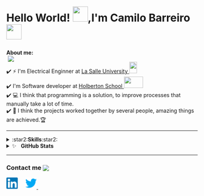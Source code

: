 <!--<img align='right' src='https://user-images.githubusercontent.com/5713670/87202985-820dcb80-c2b6-11ea-9f56-7ec461c497c3.gif' width='200"'>-->

# Hello World! <img src="https://user-images.githubusercontent.com/66263776/91667722-3f08f100-eacc-11ea-8645-20084e881c35.gif" width="40" height="40">,I'm Camilo Barreiro <img src="https://user-images.githubusercontent.com/5713670/87202985-820dcb80-c2b6-11ea-9f56-7ec461c497c3.gif" width="40" height="40">

**About me:**
<img align='right' src='https://user-images.githubusercontent.com/66263776/112155766-9fb86200-8bb3-11eb-9e0b-74890022293e.png' width='500"'>

:heavy_check_mark: :zap: I'm Electrical Enginner at <a href="https://www.lasalle.edu.co/">La Salle University <img src="https://user-images.githubusercontent.com/66263776/91668294-644c2e00-ead1-11ea-8774-7e1ff8b9b6a1.gif" width="20" height="30"></a><br>
:heavy_check_mark: I'm Software developer at <a href="https://www.holbertonschool.com/">Holberton School </a><img src="https://user-images.githubusercontent.com/66263776/91668517-ebe66c80-ead2-11ea-9f3a-cb4fd48c62a5.gif" width="50" height="30"><br>
:heavy_check_mark: :computer: I think that programming is a solution, to improve processes that manually take a lot of time.<br>
:heavy_check_mark: :star2: I think the projects worked together by several people, amazing things are achieved.:trophy:<br>



---
<details>
	<summary>:star2:<b>Skills</b>:star2: </summary>
	<br/>

<table>
  <tbody>
    <tr>
        <td align='center'><img width="37px" src="https://cdn3.iconfinder.com/data/icons/logos-and-brands-adobe/512/267_Python-512.png" alt="image"></td>
        <td align='center'><img width="40px" src="https://cdn.iconscout.com/icon/free/png-512/c-programming-569564.png" alt="image"></td>
        <td align='center'><img width="90px" src="https://user-images.githubusercontent.com/66263776/108609561-a1b4b880-739c-11eb-9405-9a3494e7fd2f.png" alt="image"></td>
        <td align='center'><img width="40px" src="https://upload.wikimedia.org/wikipedia/commons/thumb/3/3f/Git_icon.svg/1024px-Git_icon.svg.png" alt="image"></td>
        <td align='center'><img width="40px" src="https://upload-icon.s3.us-east-2.amazonaws.com/uploads/icons/png/8804286661557996995-512.png" alt="image"></td>
        <td align='center'><img width="40px" src="https://cdn4.iconfinder.com/data/icons/iconsimple-programming/512/css-512.png" alt="image"></td>
        <td align='center'><img width="40px" src="https://icon-library.com/images/javascript-icon-png/javascript-icon-png-23.jpg" alt="image"></td>
    </tr>
  </tbody>
  <tfoot>
    <tr>
      <td align='center'><FONT SIZE=2>Python</font></td>
      <td align='center'><FONT SIZE=2>C Language</font></td>
      <td align='center'><FONT SIZE=2>SQL</font></td>
      <td align='center'><FONT SIZE=2>GIT</font></td>
      <td align='center'><FONT SIZE=2>HTML5</font></td>
      <td align='center'><FONT SIZE=2>CSS3</font></td>
      <td align='center'><FONT SIZE=2>Javascript</font></td>
    </tr>
  </tfoot>
</table>
</details>
<details>
	<summary>✨&nbsp;&nbsp;&nbsp;<b>GitHub Stats</b></summary>
    <a>
    <img width="450" height="224" img align="left" alt="Camilo's Github Stats" src="https://github-readme-stats.vercel.app/api?username=CBarreiro96&theme=vue&show_icons=true&hide_border=true" class="responsive" />
    </a>
    <br>
    <a>
    <img width="350" img align="center" alt="TopLang" src="https://github-readme-stats.vercel.app/api/top-langs/?username=CBarreiro96&theme=vue&layout=compact&hide_border=true" class="responsive"/>
    </a>
    <br />
</details>


---
<!--Contact me -->
<div  align="left">
<h3  align="left"> Contact me <img align="center" src="https://github.com/rajput2107/rajput2107/blob/master/Assets/Handshake.gif" height="33px" /></h3> 
</div>
<p align="left">
<!-- linkedin -->
<a href="https://www.linkedin.com/in/camilo-barreiro-herrera/"><img src="https://github.com/deut-erium/deut-erium/blob/master/assets/linkedin.svg" width="30px" alt="LinkedIn"></a> &nbsp; &nbsp;
<!-- twitter -->
<a href="https://twitter.com/CamiloBarreiro4"><img src="https://github.com/deut-erium/deut-erium/blob/master/assets/twitter.svg" width="30px" alt="Twitter"> </a> &nbsp; &nbsp;
  
